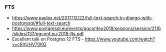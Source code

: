 
### FTS 
- https://www.paulox.net/2017/12/22/full-text-search-in-django-with-postgresql/#full-text-search
- https://www.postgresql.eu/events/pgconfeu2018/sessions/session/2116/slides/137/pgconf.eu-2018-fts.pdf
- Excellent talk on Postgres 12 FTS - https://www.youtube.com/watch?v=c8IrUHV70KQ